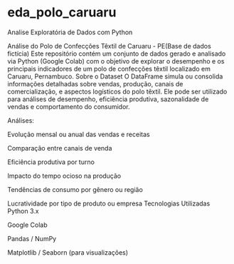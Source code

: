 # eda_polo_caruaru
Analise Exploratória de Dados com Python 

Análise do Polo de Confecções Têxtil de Caruaru - PE(Base de dados fictícia) 
Este repositório contém um conjunto de dados gerado e analisado via Python (Google Colab) com o objetivo de explorar o desempenho e os principais indicadores de um polo de confecções têxtil localizado em Caruaru, Pernambuco.
 Sobre o Dataset
O DataFrame simula ou consolida informações detalhadas sobre vendas, produção, canais de comercialização, e aspectos logísticos do polo têxtil. Ele pode ser utilizado para análises de desempenho, eficiência produtiva, sazonalidade de vendas e comportamento do consumidor.

 Análises: 
 
Evolução mensal ou anual das vendas e receitas

Comparação entre canais de venda

Eficiência produtiva por turno

Impacto do tempo ocioso na produção

Tendências de consumo por gênero ou região

Lucratividade por tipo de produto ou empresa
 Tecnologias Utilizadas
Python 3.x

Google Colab

Pandas / NumPy

Matplotlib / Seaborn (para visualizações)
